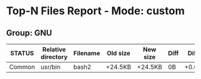 # Top-N Files Report - Mode: custom

## Group: GNU

| STATUS | Relative directory | Filename | Old size | New size | Diff | Diff% |
|--------|--------------------|----------|----------|----------|------|-------|
| Common | usr/bin | bash2 | +24.5KB | +24.5KB | 0B | +0.00% |

